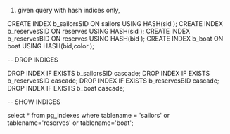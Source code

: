 1) given query with hash indices only,


CREATE INDEX b_sailorsSID ON sailors USING HASH(sid );
CREATE INDEX b_reservesSID ON reserves  USING HASH(sid );
CREATE INDEX b_reservesBID ON reserves  USING HASH(bid );
CREATE INDEX b_boat ON boat USING HASH(bid,color );


-- DROP INDICES

DROP INDEX   IF EXISTS  b_sailorsSID cascade; 
DROP INDEX   IF EXISTS  b_reservesSID cascade; 
DROP INDEX   IF EXISTS  b_reservesBID cascade; 
DROP INDEX   IF EXISTS  b_boat cascade; 


-- SHOW INDICES

select *
from pg_indexes
where tablename = 'sailors' or tablename='reserves' or tablename='boat';
